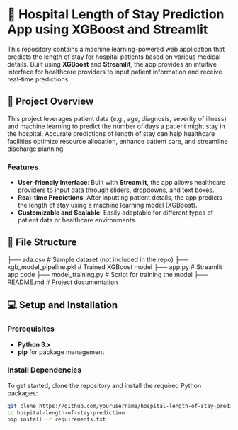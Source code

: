 # 🏥 Hospital Length of Stay Prediction App using XGBoost and Streamlit

This repository contains a machine learning-powered web application that predicts the length of stay for hospital patients based on various medical details. Built using **XGBoost** and **Streamlit**, the app provides an intuitive interface for healthcare providers to input patient information and receive real-time predictions.

## 🚀 Project Overview

This project leverages patient data (e.g., age, diagnosis, severity of illness) and machine learning to predict the number of days a patient might stay in the hospital. Accurate predictions of length of stay can help healthcare facilities optimize resource allocation, enhance patient care, and streamline discharge planning.

### Features
- **User-friendly Interface**: Built with **Streamlit**, the app allows healthcare providers to input data through sliders, dropdowns, and text boxes.
- **Real-time Predictions**: After inputting patient details, the app predicts the length of stay using a machine learning model (XGBoost).
- **Customizable and Scalable**: Easily adaptable for different types of patient data or healthcare environments.

## 📂 File Structure
├── ada.csv # Sample dataset (not included in the repo) ├── xgb_model_pipeline.pkl # Trained XGBoost model ├── app.py # Streamlit app code ├── model_training.py # Script for training the model ├── README.md # Project documentation


## 💻 Setup and Installation

### Prerequisites
- **Python 3.x**
- **pip** for package management

### Install Dependencies
To get started, clone the repository and install the required Python packages:
```bash
git clone https://github.com/yourusername/hospital-length-of-stay-prediction.git
cd hospital-length-of-stay-prediction
pip install -r requirements.txt
